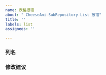 ```yaml
---
name: 表格报错
about: " CheeseAni-SubRepository-List 报错"
title: ''
labels: list
assignees: ''

---
```


### 列名

### 修改建议
